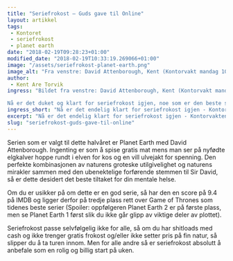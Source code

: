 ```yaml
---
title: "Seriefrokost – Guds gave til Online"
layout: artikkel
tags: 
 - Kontoret
 - seriefrokost
 - planet earth
date: "2018-02-19T09:28:23+01:00"
modified_date: "2018-02-19T10:33:19.269066+01:00"
image: "/assets/seriefrokost-planet-earth.png"
image_alt: "Fra venstre: David Attenborough, Kent (Kontorvakt mandag 10-11) , Marius (Kontorvakt mandag 11-12)"
author:
 - Kent Are Torvik
ingress: "Bildet fra venstre: David Attenborough, Kent (Kontorvakt mandag 10-11) , Marius (Kontorvakt mandag 11-12)

Nå er det duket og klart for seriefrokost igjen, noe som er den beste starten på uken noen som helst oppegående mennesker kan få."
ingress_short: "Nå er det endelig klart for seriefrokost igjen - Kontorvakten er på plass."
excerpt: "Nå er det endelig klart for seriefrokost igjen - Kontorvakten er på plass."
slug: "seriefrokost-guds-gave-til-online"
---
```

Serien som er valgt til dette halvåret er Planet Earth med David Attenborough. Ingenting er som å spise gratis mat mens man ser på nyfødte elgkalver hoppe rundt i elven for kos og en vill ulvejakt for spenning. Den perfekte kombinasjonen av naturens groteske utilgivelighet og naturens mirakler sammen med den ubenektelige forførende stemmen til Sir David, så er dette desidert det beste tiltaket for din mentale helse. 

Om du er usikker på om dette er en god serie, så har den en score på 9.4 på IMDB og ligger derfor på tredje plass rett over Game of Thrones som tidenes beste serier (Spoiler: oppfølgeren Planet Earth 2 er på første plass, men se Planet Earth 1 først slik du ikke går glipp av viktige deler av plottet).  

Seriefrokost passe selvfølgelig ikke for alle, så om du har shitloads med cash og ikke trenger gratis frokost og/eller ikke setter pris på fin natur, så slipper du å ta turen innom. Men for alle andre så er seriefrokost absolutt å anbefale som en rolig og billig start på uken.